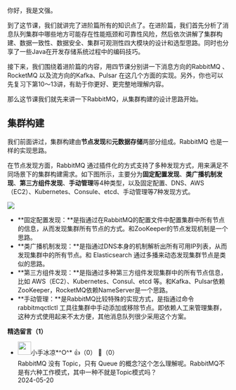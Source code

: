你好，我是文强。

到了这节课，我们就讲完了进阶篇所有的知识点了。在进阶篇，我们首先分析了消息队列集群中哪些地方可能存在性能瓶颈和可靠性风险，然后依次讲解了集群构建、数据一致性、数据安全、集群可观测性四大模块的设计和选型思路。同时也分享了一些Java在开发存储系统过程中的编码技巧。

接下来，我们围绕着进阶篇的内容，用四节课分别讲一下消息方向的RabbitMQ 、RocketMQ 以及流方向的Kafka、Pulsar 在这几个方面的实现。另外，你也可以先复习下第10～13讲，有助于你更好、更完整地理解内容。

那么这节课我们就先来讲一下RabbitMQ，从集群构建的设计思路开始。

## 集群构建

我们前面讲过，集群构建由**节点发现**和**元数据存储**两部分组成。RabbitMQ 也是一样的实现思路。

在节点发现方面，RabbitMQ 通过插件化的方式支持了多种发现方式，用来满足不同场景下的集群构建需求。如下图所示，主要分为**固定配置发现**、**类广播机制发现**、**第三方组件发现**、**手动管理**等4种类型，以及固定配置、DNS、AWS（EC2）、Kubernetes、Consule、etcd、手动管理等7种发现方式。

![](https://static001.geekbang.org/resource/image/78/da/78ceyy4c08aaf07bea5494ebcb42afda.jpg?wh=10666x6000)

- **固定配置发现：**是指通过在RabbitMQ的配置文件中配置集群中所有节点的信息，从而发现集群所有节点的方式。和ZooKeeper的节点发现机制是一个思路。
- **类广播机制发现：**是指通过DNS本身的机制解析出所有可用IP列表，从而发现集群中的所有节点。和 Elasticsearch 通过多播来动态发现集群节点是类似的思路。
- **第三方组件发现：**是指通过多种第三方组件发现集群中的所有节点信息，比如 AWS（EC2）、Kubernetes、Consul、etcd 等。和Kafka、Pulsar依赖ZooKeeper，RocketMQ依赖NameServer是一个思路。
- **手动管理：**是RabbitMQ比较特殊的实现方式，是指通过命令 rabbitmqctlctl 工具往集群中手动添加或移除节点。即依赖人工来管理集群，这种方式使用起来不太方便，其他消息队列很少采用这个方案。
<div><strong>精选留言（1）</strong></div><ul>
<li><img src="https://static001.geekbang.org/account/avatar/00/15/ac/23/8eb08fdf.jpg" width="30px"><span>小手冰凉*^O^*</span> 👍（0） 💬（0）<div>RabbitMQ 没有 Topic，只有 Queue 的概念?这个怎么理解呢。RabbitMQ不是有六种工作模式，其中一种不就是Topic模式吗？</div>2024-05-20</li><br/>
</ul>